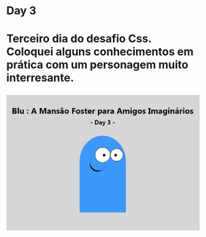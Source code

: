 <h1>Day 3<h1/>
  
<p>Terceiro dia do desafio Css. Coloquei alguns conhecimentos em prática com um personagem muito interresante.<p/>
  
![alt text](https://github.com/elyda66/Desafio-Css/blob/master/Day%203/day3.png "Blue")

<p aling = "center">
  <img with = "600" rsc = "day1.png">
</p>

